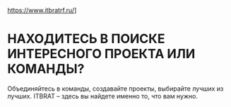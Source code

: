 
https://www.itbratrf.ru/]

# НАХОДИТЕСЬ В ПОИСКЕ ИНТЕРЕСНОГО  ПРОЕКТА  ИЛИ  КОМАНДЫ?

Объединяйтесь в команды, создавайте проекты, выбирайте лучших из лучших. ITBRAT – здесь вы найдете именно то, что вам нужно.
